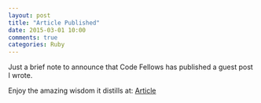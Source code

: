 ```yaml
---
layout: post
title: "Article Published"
date: 2015-03-01 10:00
comments: true
categories: Ruby
---
```


Just a brief note to announce that Code Fellows has published a guest post I wrote.

Enjoy the amazing wisdom it distills at: [Article](https://www.codefellows.org/blog/learning-rails-5-tips-to-become-an-exceptional-rails-developer)




